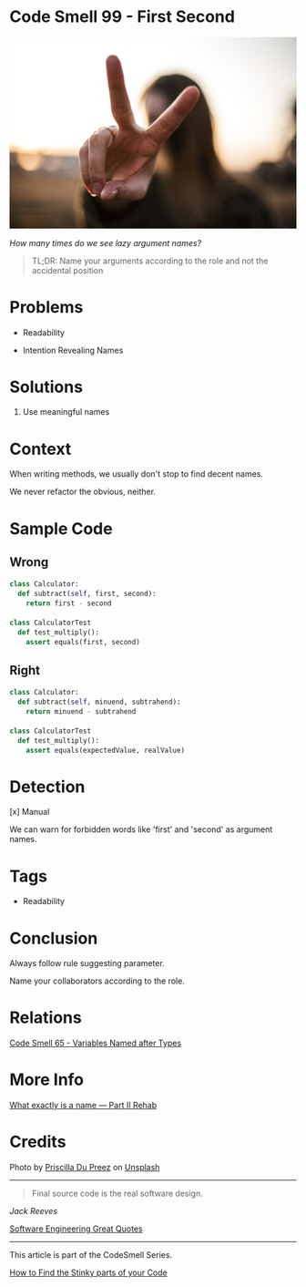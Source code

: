 # Code Smell 99 - First Second

![Code Smell 99 - First Second](Code%20Smell%2099%20-%20First%20Second.jpg)

*How many times do we see lazy argument names?*

> TL;DR: Name your arguments according to the role and not the accidental position

# Problems

- Readability

- Intention Revealing Names

# Solutions

1. Use meaningful names

# Context

When writing methods, we usually don't stop to find decent names.

We never refactor the obvious, neither.

# Sample Code

## Wrong

[Gist Url]: # (https://gist.github.com/mcsee/552f2a10d660ee37744f111fe9bf6665)
```python
class Calculator:
  def subtract(self, first, second):
    return first - second

class CalculatorTest  
  def test_multiply():
    assert equals(first, second)
```

## Right

[Gist Url]: # (https://gist.github.com/mcsee/bbbc636c7c309c86b4f1114b1f57f6b8)
```python
class Calculator:
  def subtract(self, minuend, subtrahend):
    return minuend - subtrahend

class CalculatorTest  
  def test_multiply():
    assert equals(expectedValue, realValue)
```

# Detection

[x] Manual

We can warn for forbidden words like 'first' and 'second' as argument names.

# Tags

- Readability

# Conclusion

Always follow rule suggesting parameter.

Name your collaborators according to the role.

# Relations

[Code Smell 65 - Variables Named after Types](https://github.com/mcsee/Software-Design-Articles/tree/main/Articles/Code%20Smells/Code%20Smell%2065%20-%20Variables%20Named%20after%20Types/readme.md)

# More Info

[What exactly is a name — Part II Rehab](https://github.com/mcsee/Software-Design-Articles/tree/main/Articles/Theory/What%20exactly%20is%20a%20name%20—%20Part%20II%20Rehab/readme.md)

# Credits

Photo by [Priscilla Du Preez](https://unsplash.com/@priscilladupreez) on [Unsplash](https://unsplash.com/s/photos/two)
  
* * *

> Final source code is the real software design.

_Jack Reeves_
 
[Software Engineering Great Quotes](https://github.com/mcsee/Software-Design-Articles/tree/main/Articles/Quotes/Software%20Engineering%20Great%20Quotes/readme.md)

* * *

This article is part of the CodeSmell Series.

[How to Find the Stinky parts of your Code](https://github.com/mcsee/Software-Design-Articles/tree/main/Articles/Code%20Smells/How%20to%20Find%20the%20Stinky%20parts%20of%20your%20Code/readme.md)